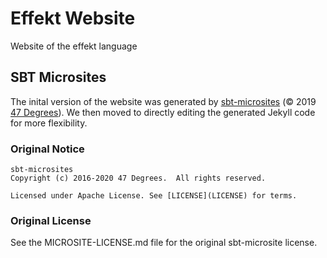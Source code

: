 # Effekt Website
Website of the effekt language

## SBT Microsites

The inital version of the website was generated by [sbt-microsites](https://47degrees.github.io/sbt-microsites/) (© 2019 [47 Degrees](https://www.47deg.com/)). We then moved to directly editing the generated Jekyll code for more flexibility.

### Original Notice
```
sbt-microsites
Copyright (c) 2016-2020 47 Degrees.  All rights reserved.

Licensed under Apache License. See [LICENSE](LICENSE) for terms.
```

### Original License
See the MICROSITE-LICENSE.md file for the original sbt-microsite license.
